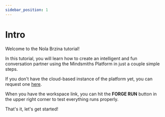 ```yaml
---
sidebar_position: 1
---
```


# Intro

Welcome to the Nola Brzina tutorial!

In this tutorial, you will learn how to create an intelligent and fun conversation partner using the Mindsmiths Platform in just a couple simple steps.

If you don't have the cloud-based instance of the platform yet, you can request one [here](https://discord.com/invite/mindsmiths).

When you have the workspace link, you can hit the **FORGE RUN** button in the upper right corner to test everything runs properly.

That's it, let's get started!